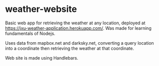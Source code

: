 # weather-website

Basic web app for retrieving the weather at any location, deployed at https://jxu-weather-application.herokuapp.com/.
Was made for learning fundamentals of Nodejs.

Uses data from mapbox.net and darksky.net, converting a query location into a coordinate then retrieving the weather at that coordinate.

Web site is made using Handlebars.
